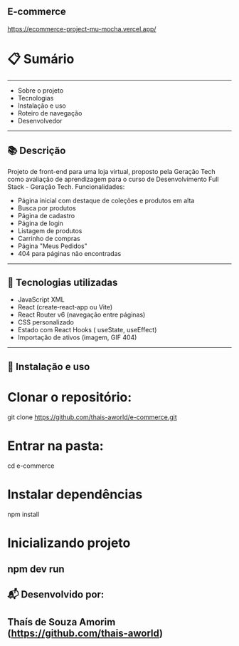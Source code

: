 ## E-commerce 
https://ecommerce-project-mu-mocha.vercel.app/

# 📋 Sumário
----

- Sobre o projeto
- Tecnologias
- Instalação e uso
- Roteiro de navegação
- Desenvolvedor
----

## 📚 Descrição
Projeto de front-end para uma loja virtual, proposto pela Geração Tech como avaliação de aprendizagem para o curso de Desenvolvimento Full Stack - Geração Tech. 
Funcionalidades:

- Página inicial com destaque de coleções e produtos em alta
- Busca por produtos
- Página de cadastro
- Página de login
- Listagem de produtos
- Carrinho de compras
- Página "Meus Pedidos"
- 404 para páginas não encontradas
----

## 🚀 Tecnologias utilizadas

- JavaScript XML
- React (create‑react‑app ou Vite)
- React Router v6 (navegação entre páginas)
- CSS personalizado
- Estado com React Hooks ( useState, useEffect)
- Importação de ativos (imagem, GIF 404)
---- 

## 🚀 Instalação e uso

# Clonar o repositório:
git clone https://github.com/thais-aworld/e-commerce.git

# Entrar na pasta:
cd e-commerce

# Instalar dependências
npm install

# Inicializando projeto
npm dev run
----

## 📬 Desenvolvido por:
Thaís de Souza Amorim (https://github.com/thais-aworld)
----
